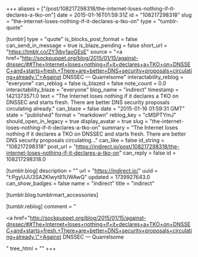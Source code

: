 +++
aliases = ["/post/108217298318/the-internet-loses-nothing-if-it-declares-a-tko-on"]
date = 2015-01-16T01:59:31Z
id = "108217298318"
slug = "the-internet-loses-nothing-if-it-declares-a-tko-on"
type = "tumblr-quote"

[tumblr]
type = "quote"
is_blocks_post_format = false
can_send_in_message = true
is_blaze_pending = false
short_url = "https://tmblr.co/ZY3jby1aoGEsE"
source = "<a href=\"http://sockpuppet.org/blog/2015/01/15/against-dnssec/##The+Internet+loses+nothing+if+it+declares+a+TKO+on+DNSSEC+and+starts+fresh.+There+are+better+DNS+security+proposals+circulating+already.\">Against DNSSEC — Quarrelsome</a>"
interactability_reblog = "everyone"
can_reblog = false
is_blazed = false
note_count = 0.0
interactability_blaze = "everyone"
blog_name = "indirect"
timestamp = 1421373571.0
text = "The Internet loses nothing if it declares a TKO on DNSSEC and starts fresh. There are better DNS security proposals circulating already."
can_blaze = false
date = "2015-01-16 01:59:31 GMT"
state = "published"
format = "markdown"
reblog_key = "cMSPTYmJ"
should_open_in_legacy = true
display_avatar = true
slug = "the-internet-loses-nothing-if-it-declares-a-tko-on"
summary = "The Internet loses nothing if it declares a TKO on DNSSEC and starts fresh. There are better DNS security proposals circulating..."
can_like = false
id_string = "108217298318"
post_url = "https://indirect.io/post/108217298318/the-internet-loses-nothing-if-it-declares-a-tko-on"
can_reply = false
id = 108217298318.0

[tumblr.blog]
description = ""
url = "https://indirect.io/"
uuid = "t:PgyUJU3SA2Klwyt81UWAwQ"
updated = 1739927643.0
can_show_badges = false
name = "indirect"
title = "indirect"

[tumblr.blog.tumblrmart_accessories]

[tumblr.reblog]
comment = "<p><a href=\"http://sockpuppet.org/blog/2015/01/15/against-dnssec/##The+Internet+loses+nothing+if+it+declares+a+TKO+on+DNSSEC+and+starts+fresh.+There+are+better+DNS+security+proposals+circulating+already.\">Against DNSSEC — Quarrelsome</a></p>"
tree_html = ""
+++
